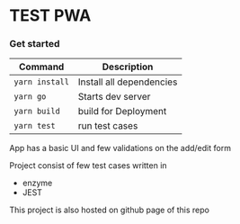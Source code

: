 # TEST PWA

### Get started
| Command                     | Description              |
|-----------------------------|--------------------------|
| `yarn install`              | Install all dependencies |
| `yarn go`                   | Starts dev server 		 |
| `yarn build`                | build for Deployment 	 |
| `yarn test`                 | run test cases 			 |


App has a basic UI and few validations on the add/edit form

Project consist of few test cases written in 
- enzyme
- JEST

This project is also hosted on github page of this repo

